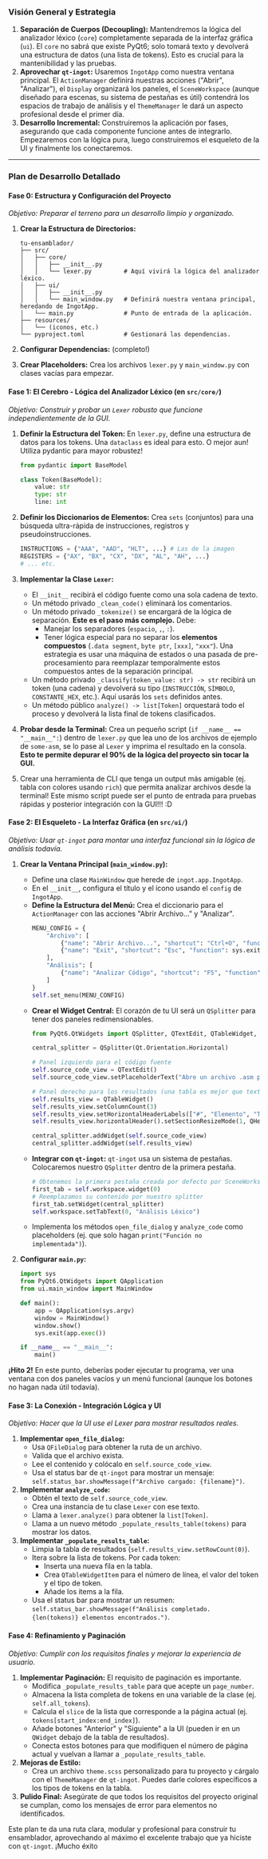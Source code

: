 ### Visión General y Estrategia

1.  **Separación de Cuerpos (Decoupling):** Mantendremos la lógica del analizador léxico (`core`) completamente separada de la interfaz gráfica (`ui`). El `core` no sabrá que existe PyQt6; solo tomará texto y devolverá una estructura de datos (una lista de tokens). Esto es crucial para la mantenibilidad y las pruebas.
2.  **Aprovechar `qt-ingot`:** Usaremos `IngotApp` como nuestra ventana principal. El `ActionManager` definirá nuestras acciones ("Abrir", "Analizar"), el `Display` organizará los paneles, el `SceneWorkspace` (aunque diseñado para escenas, su sistema de pestañas es útil) contendrá los espacios de trabajo de análisis y el `ThemeManager` le dará un aspecto profesional desde el primer día.
3.  **Desarrollo Incremental:** Construiremos la aplicación por fases, asegurando que cada componente funcione antes de integrarlo. Empezaremos con la lógica pura, luego construiremos el esqueleto de la UI y finalmente los conectaremos.

---

### Plan de Desarrollo Detallado

#### **Fase 0: Estructura y Configuración del Proyecto**

*Objetivo: Preparar el terreno para un desarrollo limpio y organizado.*

1.  **Crear la Estructura de Directorios:**
    ```
    tu-ensamblador/
    ├── src/
    │   ├── core/
    │   │   ├── __init__.py
    │   │   └── lexer.py         # Aquí vivirá la lógica del analizador léxico.
    │   ├── ui/
    │   │   ├── __init__.py
    │   │   └── main_window.py   # Definirá nuestra ventana principal, heredando de IngotApp.
    │   └── main.py              # Punto de entrada de la aplicación.
    ├── resources/
    │   └── (iconos, etc.)
    └── pyproject.toml           # Gestionará las dependencias.
    ```
2.  **Configurar Dependencias:** (completo!)

3.  **Crear Placeholders:** Crea los archivos `lexer.py` y `main_window.py` con clases vacías para empezar.

#### **Fase 1: El Cerebro - Lógica del Analizador Léxico (en `src/core/`)**

*Objetivo: Construir y probar un `Lexer` robusto que funcione independientemente de la GUI.*

1.  **Definir la Estructura del Token:** En `lexer.py`, define una estructura de datos para los tokens. Una `dataclass` es ideal para esto.
O mejor aun! Utiliza pydantic para mayor robustez!
    ```python
    from pydantic import BaseModel

    class Token(BaseModel):
        value: str
        type: str
        line: int
    ```
2.  **Definir los Diccionarios de Elementos:** Crea `sets` (conjuntos) para una búsqueda ultra-rápida de instrucciones, registros y pseudoinstrucciones.
    ```python
    INSTRUCTIONS = {"AAA", "AAD", "HLT", ...} # Las de la imagen
    REGISTERS = {"AX", "BX", "CX", "DX", "AL", "AH", ...}
    # ... etc.
    ```
3.  **Implementar la Clase `Lexer`:**
    *   El `__init__` recibirá el código fuente como una sola cadena de texto.
    *   Un método privado `_clean_code()` eliminará los comentarios.
    *   Un método privado `_tokenize()` se encargará de la lógica de separación. **Este es el paso más complejo.** Debe:
        *   Manejar los separadores (`espacio`, `,`, `:`).
        *   Tener lógica especial para no separar los **elementos compuestos** (`.data segment`, `byte ptr`, `[xxx]`, `"xxx"`). Una estrategia es usar una máquina de estados o una pasada de pre-procesamiento para reemplazar temporalmente estos compuestos antes de la separación principal.
    *   Un método privado `_classify(token_value: str) -> str` recibirá un token (una cadena) y devolverá su tipo (`INSTRUCCIÓN`, `SÍMBOLO`, `CONSTANTE_HEX`, etc.). Aquí usarás los `sets` definidos antes.
    *   Un método público `analyze() -> list[Token]` orquestará todo el proceso y devolverá la lista final de tokens clasificados.

4.  **Probar desde la Terminal:** Crea un pequeño script (`if __name__ == "__main__":`) dentro de `lexer.py` que lea uno de los archivos de ejemplo de `some-asm`, se lo pase al `Lexer` y imprima el resultado en la consola. **Esto te permite depurar el 90% de la lógica del proyecto sin tocar la GUI.**

5. Crear una herramienta de CLI que tenga un output más amigable (ej. tabla con colores usando `rich`) que permita analizar archivos desde la terminal! Este mismo script puede ser el punto de entrada para pruebas rápidas y posterior integración con la GUI!!! :D

#### **Fase 2: El Esqueleto - La Interfaz Gráfica (en `src/ui/`)**

*Objetivo: Usar `qt-ingot` para montar una interfaz funcional sin la lógica de análisis todavía.*

1.  **Crear la Ventana Principal (`main_window.py`):**
    *   Define una clase `MainWindow` que herede de `ingot.app.IngotApp`.
    *   En el `__init__`, configura el título y el ícono usando el `config` de `IngotApp`.
    *   **Define la Estructura del Menú:** Crea el diccionario para el `ActionManager` con las acciones "Abrir Archivo..." y "Analizar".
        ```python
        MENU_CONFIG = {
            "Archivo": [
                {"name": "Abrir Archivo...", "shortcut": "Ctrl+O", "function": self.open_file_dialog},
                {"name": "Exit", "shortcut": "Esc", "function": sys.exit}
            ],
            "Análisis": [
                {"name": "Analizar Código", "shortcut": "F5", "function": self.analyze_code}
            ]
        }
        self.set_menu(MENU_CONFIG)
        ```
    *   **Crear el Widget Central:** El corazón de tu UI será un `QSplitter` para tener dos paneles redimensionables.
        ```python
        from PyQt6.QtWidgets import QSplitter, QTextEdit, QTableWidget, QHeaderView

        central_splitter = QSplitter(Qt.Orientation.Horizontal)

        # Panel izquierdo para el código fuente
        self.source_code_view = QTextEdit()
        self.source_code_view.setPlaceholderText("Abre un archivo .asm para empezar...")

        # Panel derecho para los resultados (una tabla es mejor que texto plano)
        self.results_view = QTableWidget()
        self.results_view.setColumnCount(3)
        self.results_view.setHorizontalHeaderLabels(["#", "Elemento", "Tipo"])
        self.results_view.horizontalHeader().setSectionResizeMode(1, QHeaderView.ResizeMode.Stretch) # Columna "Elemento" se estira

        central_splitter.addWidget(self.source_code_view)
        central_splitter.addWidget(self.results_view)
        ```
    *   **Integrar con `qt-ingot`:** `qt-ingot` usa un sistema de pestañas. Colocaremos nuestro `QSplitter` dentro de la primera pestaña.
        ```python
        # Obtenemos la primera pestaña creada por defecto por SceneWorkspace
        first_tab = self.workspace.widget(0)
        # Reemplazamos su contenido por nuestro splitter
        first_tab.setWidget(central_splitter)
        self.workspace.setTabText(0, "Análisis Léxico")
        ```
    *   Implementa los métodos `open_file_dialog` y `analyze_code` como placeholders (ej. que solo hagan `print("Función no implementada")`).

2.  **Configurar `main.py`:**
    ```python
    import sys
    from PyQt6.QtWidgets import QApplication
    from ui.main_window import MainWindow

    def main():
        app = QApplication(sys.argv)
        window = MainWindow()
        window.show()
        sys.exit(app.exec())

    if __name__ == "__main__":
        main()
    ```

**¡Hito 2!** En este punto, deberías poder ejecutar tu programa, ver una ventana con dos paneles vacíos y un menú funcional (aunque los botones no hagan nada útil todavía).

#### **Fase 3: La Conexión - Integración Lógica y UI**

*Objetivo: Hacer que la UI use el Lexer para mostrar resultados reales.*

1.  **Implementar `open_file_dialog`:**
    *   Usa `QFileDialog` para obtener la ruta de un archivo.
    *   Valida que el archivo exista.
    *   Lee el contenido y colócalo en `self.source_code_view`.
    *   Usa el status bar de `qt-ingot` para mostrar un mensaje: `self.status_bar.showMessage(f"Archivo cargado: {filename}")`.
2.  **Implementar `analyze_code`:**
    *   Obtén el texto de `self.source_code_view`.
    *   Crea una instancia de tu clase `Lexer` con ese texto.
    *   Llama a `lexer.analyze()` para obtener la `list[Token]`.
    *   Llama a un nuevo método `_populate_results_table(tokens)` para mostrar los datos.
3.  **Implementar `_populate_results_table`:**
    *   Limpia la tabla de resultados (`self.results_view.setRowCount(0)`).
    *   Itera sobre la lista de tokens. Por cada token:
        *   Inserta una nueva fila en la tabla.
        *   Crea `QTableWidgetItem` para el número de línea, el valor del token y el tipo de token.
        *   Añade los items a la fila.
    *   Usa el status bar para mostrar un resumen: `self.status_bar.showMessage(f"Análisis completado. {len(tokens)} elementos encontrados.")`.

#### **Fase 4: Refinamiento y Paginación**

*Objetivo: Cumplir con los requisitos finales y mejorar la experiencia de usuario.*

1.  **Implementar Paginación:** El requisito de paginación es importante.
    *   Modifica `_populate_results_table` para que acepte un `page_number`.
    *   Almacena la lista completa de tokens en una variable de la clase (ej. `self.all_tokens`).
    *   Calcula el `slice` de la lista que corresponde a la página actual (ej. `tokens[start_index:end_index]`).
    *   Añade botones "Anterior" y "Siguiente" a la UI (pueden ir en un `QWidget` debajo de la tabla de resultados).
    *   Conecta estos botones para que modifiquen el número de página actual y vuelvan a llamar a `_populate_results_table`.
2.  **Mejoras de Estilo:**
    *   Crea un archivo `theme.scss` personalizado para tu proyecto y cárgalo con el `ThemeManager` de `qt-ingot`. Puedes darle colores específicos a los tipos de tokens en la tabla.
3.  **Pulido Final:** Asegúrate de que todos los requisitos del proyecto original se cumplan, como los mensajes de error para elementos no identificados.

Este plan te da una ruta clara, modular y profesional para construir tu ensamblador, aprovechando al máximo el excelente trabajo que ya hiciste con `qt-ingot`. ¡Mucho éxito